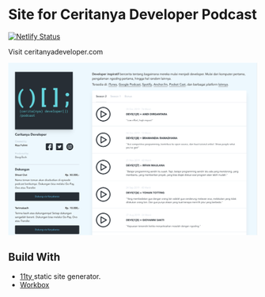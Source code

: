 # Site for Ceritanya Developer Podcast

[![Netlify Status](https://api.netlify.com/api/v1/badges/ca2a5528-ae6e-4d4c-a612-314db3d496e1/deploy-status)](https://app.netlify.com/sites/hungry-villani-79c6f4/deploys)

Visit ceritanyadeveloper.com


![](./screenshot.png)

## Build With

* [ 11ty ](https://www.11ty.dev) static site generator.
* [Workbox](https://developers.google.com/web/tools/workbox)
